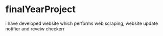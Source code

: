 # finalYearProject
i have developed website which performs web scraping, website update notifier and reveiw checkerr

